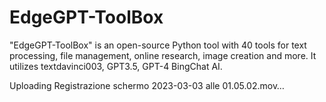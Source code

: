 # EdgeGPT-ToolBox
"EdgeGPT-ToolBox" is an open-source Python tool with 40 tools for text processing, file management, online research, image creation and more. It utilizes textdavinci003, GPT3.5, GPT-4 BingChat AI.






Uploading Registrazione schermo 2023-03-03 alle 01.05.02.mov…

